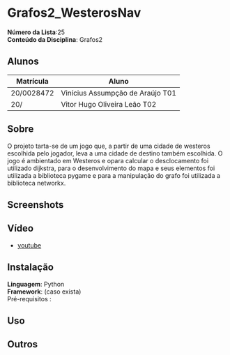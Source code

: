 

# Grafos2_WesterosNav


**Número da Lista**:25<br>
**Conteúdo da Disciplina**: Grafos2<br>

## Alunos
|Matrícula | Aluno |
| -- | -- |
| 20/0028472  |  Vinícius Assumpção de Araújo T01 |
| 20/  |  Vitor Hugo Oliveira Leão T02 |



## Sobre 
O projeto tarta-se de um jogo que, a partir de uma cidade de westeros escolhida pelo jogador, leva a uma cidade de destino também escolhida. O jogo é ambientado em Westeros e opara calcular o desclocamento foi utilizado dijkstra, para o desenvolvimento do mapa e seus elementos foi utilizada a biblioteca pygame e para a manipulação do grafo foi utilizada a biblioteca networkx. 

## Screenshots


## Vídeo







- [youtube]()



## Instalação 
**Linguagem**: Python<br>
**Framework**: (caso exista)<br>
Pré-requisitos : 

## Uso 


## Outros 





